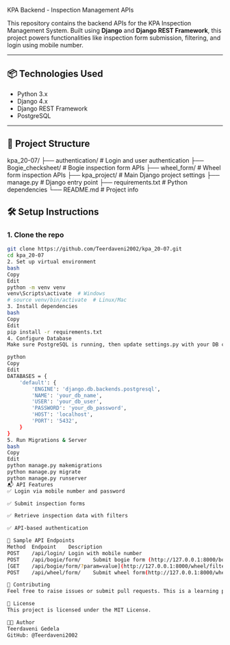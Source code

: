 KPA Backend - Inspection Management APIs

This repository contains the backend APIs for the KPA Inspection Management System. Built using **Django** and **Django REST Framework**, this project powers functionalities like inspection form submission, filtering, and login using mobile number.

---

## 📦 Technologies Used

- Python 3.x
- Django 4.x
- Django REST Framework
- PostgreSQL

---

## 📁 Project Structure

kpa_20-07/
├── authentication/ # Login and user authentication
├── Bogie_checksheet/ # Bogie inspection form APIs
├── wheel_form/ # Wheel form inspection APIs
├── kpa_project/ # Main Django project settings
├── manage.py # Django entry point
├── requirements.txt # Python dependencies
└── README.md # Project info



## 🛠️ Setup Instructions

### 1. Clone the repo

```bash
git clone https://github.com/Teerdaveni2002/kpa_20-07.git
cd kpa_20-07
2. Set up virtual environment
bash
Copy
Edit
python -m venv venv
venv\Scripts\activate  # Windows
# source venv/bin/activate  # Linux/Mac
3. Install dependencies
bash
Copy
Edit
pip install -r requirements.txt
4. Configure Database
Make sure PostgreSQL is running, then update settings.py with your DB credentials.

python
Copy
Edit
DATABASES = {
    'default': {
        'ENGINE': 'django.db.backends.postgresql',
        'NAME': 'your_db_name',
        'USER': 'your_db_user',
        'PASSWORD': 'your_db_password',
        'HOST': 'localhost',
        'PORT': '5432',
    }
}
5. Run Migrations & Server
bash
Copy
Edit
python manage.py makemigrations
python manage.py migrate
python manage.py runserver
📬 API Features
✅ Login via mobile number and password

✅ Submit inspection forms

✅ Retrieve inspection data with filters

✅ API-based authentication

📮 Sample API Endpoints
Method	Endpoint	Description
POST	/api/login/	Login with mobile number
POST	/api/bogie/form/	Submit bogie form (http://127.0.0.1:8000/bogie/bogie-checksheet/)
[GET	/api/bogie/form/?param=value](http://127.0.0.1:8000/wheel/filter/?submitted_date)	Filter bogie data
POST	/api/wheel/form/	Submit wheel form(http://127.0.0.1:8000/wheel/wheel/)

🤝 Contributing
Feel free to raise issues or submit pull requests. This is a learning project, so any contributions are appreciated!

📄 License
This project is licensed under the MIT License.

👩‍💻 Author
Teerdaveni Gedela
GitHub: @Teerdaveni2002
